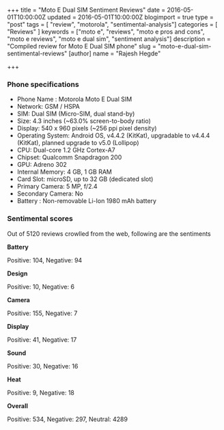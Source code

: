 +++
title = "Moto E Dual SIM Sentiment Reviews"
date = 2016-05-01T10:00:00Z
updated = 2016-05-01T10:00:00Z
blogimport = true 
type = "post"
tags = [ "review", "motorola", "sentimental-analysis"]
categories = [ "Reviews" ]
keywords = ["moto e", "reviews", "moto e pros and cons", "moto e reviews", "moto e dual sim", "sentiment analysis"]
description = "Compiled review for Moto E Dual SIM phone"
slug = "moto-e-dual-sim-sentimental-reviews"
[author]
	name = "Rajesh Hegde"

+++

### Phone specifications

* Phone Name : Motorola Moto E Dual SIM
* Network: GSM / HSPA
* SIM: Dual SIM (Micro-SIM, dual stand-by)
* Size: 4.3 inches (~63.0% screen-to-body ratio)
* Display: 540 x 960 pixels (~256 ppi pixel density)
* Operating System: Android OS, v4.4.2 (KitKat), upgradable to v4.4.4 (KitKat), planned upgrade to v5.0 (Lollipop)
* CPU: Dual-core 1.2 GHz Cortex-A7
* Chipset: Qualcomm Snapdragon 200
* GPU: Adreno 302
* Internal Memory: 4 GB, 1 GB RAM
* Card Slot: microSD, up to 32 GB (dedicated slot)
* Primary Camera: 5 MP, f/2.4
* Secondary Camera: No
* Battery : Non-removable Li-Ion 1980 mAh battery

### Sentimental scores
Out of 5120 reviews crowlled from the web, following are the sentiments

**Battery**

Positive: 104, Negative: 94

**Design**

Positive: 10, Negative: 6

**Camera**

Positive: 155, Negative: 7

**Display**

Positive: 41, Negative: 17

**Sound**

Positive: 30, Negative: 16

**Heat**

Positive: 9, Negative: 18

**Overall**

Positive: 534, Negative: 297, Neutral: 4289

